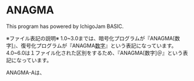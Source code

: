 # ANAGMA
This program has powered by IchigoJam BASIC.

※ファイル表記の説明※
1.0~3.0までは、暗号化プログラムが『ANAGMA[数字]』、復号化プログラムが『ANAGMA[数字]()』という表記になっています。
4.0~6.0は１ファイル化された区別をするため、『ANAGMA[数字]＠』という表記になっています。

ANAGMA-Aは、
